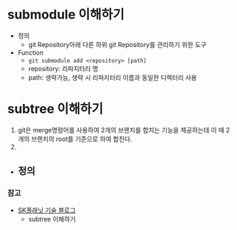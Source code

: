 # submodule 이해하기
 - 정의
 	 - git Repository아래 다른 하위 git Repository를 관리하기 위한 도구
 - Function
 	 - `git submodule add <repository> [path]`
 	 - repository: 리파지터리 명
 	 - path: 생략가능, 생략 시 리파지터리 이름과 동일한 디렉터리 사용

# subtree 이해하기
 1. git은 merge명령어를 사용하여 2개의 브랜치를 합치는 기능을 제공하는데 이 때 2개의 브랜치의 root를 기준으로 하여 합친다.
 2. 
 - 정의
 	 - 

### 참고
 - [SK플래닛 기술 블로그](http://readme.skplanet.com/?p=8542 "git subtree를 사용하여 재사용할 코드 독립 시키기")
   - subtree 이해하기
